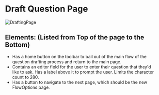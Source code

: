 # Draft Question Page
  ![DraftingPage](https://user-images.githubusercontent.com/17503398/165640362-acc16c18-6de9-4766-8e80-8c113b931f81.PNG)

## Elements: (Listed from Top of the page to the Bottom)
- Has a home button on the toolbar to bail out of the main flow of the question drafting process and return to the main page.
- Contains an editor field for the user to enter their question that they'd like to ask. Has a label above it to prompt the user. Limits the character count to 280.
- Has a button to navigate to the next page, which should be the new FlowOptions page.
